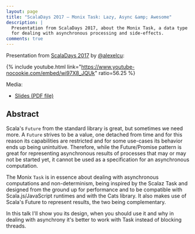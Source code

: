 ```yaml
---
layout: page
title: "ScalaDays 2017 — Monix Task: Lazy, Async &amp; Awesome"
description: |
  Presentation from ScalaDays 2017, about the Monix Task, a data type 
  for dealing with asynchronous processing and side-effects.
comments: true
---
```


Presentation from [ScalaDays 2017](https://scaladays.org/archive/copenhagen2017.html)
by [@alexelcu](https://twitter.com/alexelcu):

{% include youtube.html link="https://www.youtube-nocookie.com/embed/wi97X8_JQUk" ratio=56.25 %}

Media: 

- [Slides (PDF file)](/public/pdfs/Monix-Task-ScalaDays2017.pdf)

## Abstract

Scala's `Future` from the standard library is great, but sometimes we need more. A `Future` strives to be a value, one detached from time and for this reason its capabilities are restricted and for some use-cases its behavior ends up being unintuitive. Therefore, while the Future/Promise pattern is great for representing asynchronous results of processes that may or may not be started yet, it cannot be used as a specification for an asynchronous computation.

The Monix `Task` is in essence about dealing with asynchronous computations and non-determinism, being inspired by the Scalaz Task and designed from the ground up for performance and to be compatible with Scala.js/JavaScript runtimes and with the Cats library. It also makes use of Scala's Future to represent results, the two being complementary.

In this talk I'll show you its design, when you should use it and why in dealing with asynchrony it's better to work with Task instead of blocking threads.
